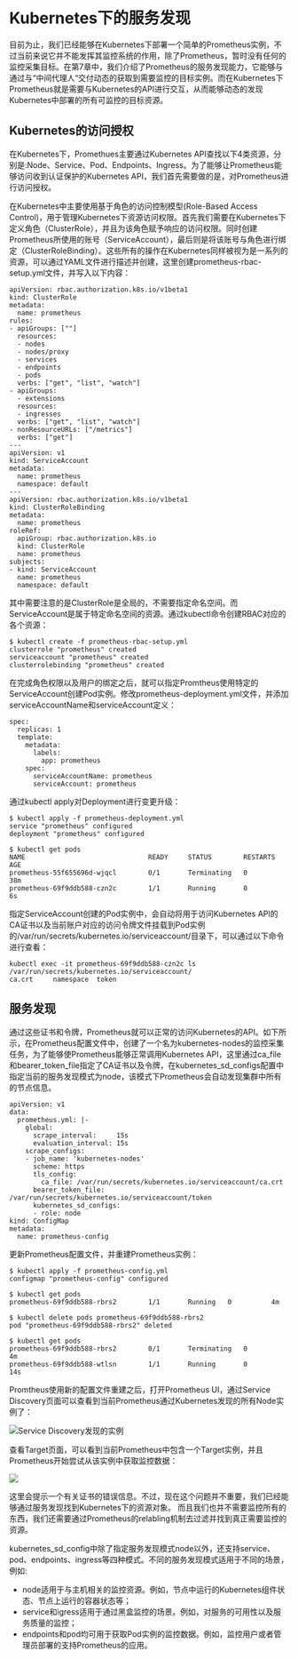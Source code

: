 # Kubernetes下的服务发现

目前为止，我们已经能够在Kubernetes下部署一个简单的Prometheus实例，不过当前来说它并不能发挥其监控系统的作用，除了Prometheus，暂时没有任何的监控采集目标。在第7章中，我们介绍了Prometheus的服务发现能力，它能够与通过与“中间代理人“交付动态的获取到需要监控的目标实例。而在Kubernetes下Prometheus就是需要与Kubernetes的API进行交互，从而能够动态的发现Kubernetes中部署的所有可监控的目标资源。

## Kubernetes的访问授权

在Kubernetes下，Promethues主要通过Kubernetes API查找以下4类资源，分别是:Node、Service、Pod、Endpoints、Ingress。为了能够让Prometheus能够访问收到认证保护的Kubernetes API，我们首先需要做的是，对Prometheus进行访问授权。

在Kubernetes中主要使用基于角色的访问控制模型(Role-Based Access Control)，用于管理Kubernetes下资源访问权限。首先我们需要在Kubernetes下定义角色（ClusterRole），并且为该角色赋予响应的访问权限。同时创建Prometheus所使用的账号（ServiceAccount），最后则是将该账号与角色进行绑定（ClusterRoleBinding）。这些所有的操作在Kubernetes同样被视为是一系列的资源，可以通过YAML文件进行描述并创建，这里创建prometheus-rbac-setup.yml文件，并写入以下内容：

```
apiVersion: rbac.authorization.k8s.io/v1beta1
kind: ClusterRole
metadata:
  name: prometheus
rules:
- apiGroups: [""]
  resources:
  - nodes
  - nodes/proxy
  - services
  - endpoints
  - pods
  verbs: ["get", "list", "watch"]
- apiGroups:
  - extensions
  resources:
  - ingresses
  verbs: ["get", "list", "watch"]
- nonResourceURLs: ["/metrics"]
  verbs: ["get"]
---
apiVersion: v1
kind: ServiceAccount
metadata:
  name: prometheus
  namespace: default
---
apiVersion: rbac.authorization.k8s.io/v1beta1
kind: ClusterRoleBinding
metadata:
  name: prometheus
roleRef:
  apiGroup: rbac.authorization.k8s.io
  kind: ClusterRole
  name: prometheus
subjects:
- kind: ServiceAccount
  name: prometheus
  namespace: default
```

其中需要注意的是ClusterRole是全局的，不需要指定命名空间。而ServiceAccount是属于特定命名空间的资源。通过kubectl命令创建RBAC对应的各个资源：

```
$ kubectl create -f prometheus-rbac-setup.yml
clusterrole "prometheus" created
serviceaccount "prometheus" created
clusterrolebinding "prometheus" created
```

在完成角色权限以及用户的绑定之后，就可以指定Promtheus使用特定的ServiceAccount创建Pod实例。修改prometheus-deployment.yml文件，并添加serviceAccountName和serviceAccount定义：

```
spec:
  replicas: 1
  template:
    metadata:
      labels:
        app: prometheus
    spec:
      serviceAccountName: prometheus
      serviceAccount: prometheus
```

通过kubectl apply对Deployment进行变更升级：

```
$ kubectl apply -f prometheus-deployment.yml
service "prometheus" configured
deployment "prometheus" configured

$ kubectl get pods
NAME                               READY     STATUS        RESTARTS   AGE
prometheus-55f655696d-wjqcl        0/1       Terminating   0          38m
prometheus-69f9ddb588-czn2c        1/1       Running       0          6s
```

指定ServiceAccount创建的Pod实例中，会自动将用于访问Kubernetes API的CA证书以及当前账户对应的访问令牌文件挂载到Pod实例的/var/run/secrets/kubernetes.io/serviceaccount/目录下，可以通过以下命令进行查看：

```
kubectl exec -it prometheus-69f9ddb588-czn2c ls /var/run/secrets/kubernetes.io/serviceaccount/
ca.crt     namespace  token
```

## 服务发现

通过这些证书和令牌，Prometheus就可以正常的访问Kubernetes的API。如下所示，在Prometheus配置文件中，创建了一个名为kubernetes-nodes的监控采集任务，为了能够使Prometheus能够正常调用Kubernetes API，这里通过ca_file和bearer_token_file指定了CA证书以及令牌，在kubernetes_sd_configs配置中指定当前的服务发现模式为node，该模式下Prometheus会自动发现集群中所有的节点信息。

```
apiVersion: v1
data:
  prometheus.yml: |-
    global:
      scrape_interval:     15s 
      evaluation_interval: 15s
    scrape_configs:
    - job_name: 'kubernetes-nodes'
      scheme: https
      tls_config:
        ca_file: /var/run/secrets/kubernetes.io/serviceaccount/ca.crt
      bearer_token_file: /var/run/secrets/kubernetes.io/serviceaccount/token
      kubernetes_sd_configs:
      - role: node
kind: ConfigMap
metadata:
  name: prometheus-config
```

更新Prometheus配置文件，并重建Prometheus实例：

```
$ kubectl apply -f prometheus-config.yml
configmap "prometheus-config" configured

$ kubectl get pods
prometheus-69f9ddb588-rbrs2        1/1       Running   0          4m

$ kubectl delete pods prometheus-69f9ddb588-rbrs2
pod "prometheus-69f9ddb588-rbrs2" deleted

$ kubectl get pods
prometheus-69f9ddb588-rbrs2        0/1       Terminating   0          4m
prometheus-69f9ddb588-wtlsn        1/1       Running       0          14s
```

Promtheus使用新的配置文件重建之后，打开Prometheus UI，通过Service Discovery页面可以查看到当前Prometheus通过Kubernetes发现的所有Node实例了：

![Service Discovery发现的实例](http://p2n2em8ut.bkt.clouddn.com/service-discovery-nodes.png)

查看Target页面，可以看到当前Prometheus中包含一个Target实例，并且Prometheus开始尝试从该实例中获取监控数据：

![](http://p2n2em8ut.bkt.clouddn.com/service-discover-node-targets.png)

这里会提示一个有关证书的错误信息。不过，现在这个问题并不重要，我们已经能够通过服务发现找到Kubernetes下的资源对象。 而且我们也并不需要监控所有的东西，我们还需要通过Prometheus的relabling机制去过滤并找到真正需要监控的资源。

kubernetes_sd_config中除了指定服务发现模式node以外，还支持service、pod、endpoints、ingress等四种模式。不同的服务发现模式适用于不同的场景，例如:

* node适用于与主机相关的监控资源。例如，节点中运行的Kubernetes组件状态、节点上运行的容器状态等；
* service和igress适用于通过黑盒监控的场景。例如，对服务的可用性以及服务质量的监控；
* endpoints和pod均可用于获取Pod实例的监控数据。例如，监控用户或者管理员部署的支持Prometheus的应用。
